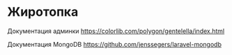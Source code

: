 <h1>Жиротопка</h1>

Документация админки <a href="https://colorlib.com/polygon/gentelella/index.html">https://colorlib.com/polygon/gentelella/index.html</a>

Документация MongoDB <a href="https://github.com/jenssegers/laravel-mongodb">https://github.com/jenssegers/laravel-mongodb</a>
